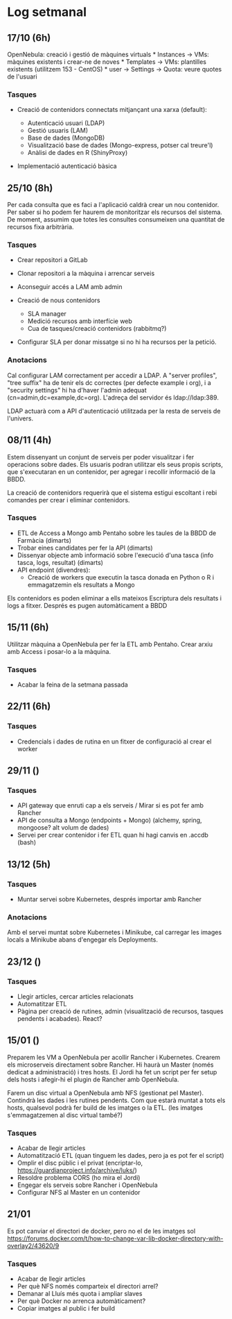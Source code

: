 # Log setmanal
## 17/10 (6h)

OpenNebula: creació i gestió de màquines virtuals
	* Instances -> VMs: màquines existents i crear-ne de noves
	* Templates -> VMs: plantilles existents (utilitzem 153 - CentOS)
	* user -> Settings -> Quota: veure quotes de l'usuari

### Tasques
* Creació de contenidors connectats mitjançant una xarxa (default):
	* Autenticació usuari (LDAP)
	* Gestió usuaris (LAM)
	* Base de dades (MongoDB)
	* Visualització base de dades (Mongo-express, potser cal treure'l)
	* Anàlisi de dades en R (ShinyProxy)

* Implementació autenticació bàsica

## 25/10 (8h)

Per cada consulta que es faci a l'aplicació caldrà crear un nou contenidor. Per saber si ho podem fer haurem de monitoritzar els recursos del sistema.
De moment, assumim que totes les consultes consumeixen una quantitat de recursos fixa arbitrària.

### Tasques

* Crear repositori a GitLab
* Clonar repositori a la màquina i arrencar serveis
* Aconseguir accés a LAM amb admin

* Creació de nous contenidors
	* SLA manager
	* Medició recursos amb interfície web
	* Cua de tasques/creació contenidors (rabbitmq?)

* Configurar SLA per donar missatge si no hi ha recursos per la petició.

### Anotacions

Cal configurar LAM correctament per accedir a LDAP. A "server profiles", "tree suffix" ha de tenir els dc correctes (per defecte example i org), i a "security settings" hi ha d'haver l'admin adequat (cn=admin,dc=example,dc=org). L'adreça del servidor és ldap://ldap:389.

LDAP actuarà com a API d'autenticació utilitzada per la resta de serveis de l'univers.

## 08/11 (4h)

Estem dissenyant un conjunt de serveis per poder visualitzar i fer operacions sobre dades. Els usuaris podran utilitzar els seus propis scripts, que s'executaran en un contenidor, per agregar i recollir informació de la BBDD.

La creació de contenidors requerirà que el sistema estigui escoltant i rebi comandes per crear i eliminar contenidors.

### Tasques

* ETL de Access a Mongo amb Pentaho sobre les taules de la BBDD de Farmàcia (dimarts)
* Trobar eines candidates per fer la API (dimarts)
* Dissenyar objecte amb informació sobre l'execució d'una tasca (info tasca, logs, resultat) (dimarts)
* API endpoint (divendres):
	* Creació de workers que executin la tasca donada en Python o R i emmagatzemin els resultats a Mongo

Els contenidors es poden eliminar a ells mateixos
Escriptura dels resultats i logs a fitxer. Després es pugen automàticament a BBDD

## 15/11 (6h)

Utilitzar màquina a OpenNebula per fer la ETL amb Pentaho. Crear arxiu amb Access i posar-lo a la màquina.

### Tasques

* Acabar la feina de la setmana passada

## 22/11 (6h)

### Tasques

* Credencials i dades de rutina en un fitxer de configuració al crear el worker

## 29/11 ()

### Tasques

* API gateway que enruti cap a els serveis / Mirar si es pot fer amb Rancher
* API de consulta a Mongo (endpoints + Mongo) (alchemy, spring, mongoose? alt volum de dades)
* Servei per crear contenidor i fer ETL quan hi hagi canvis en .accdb (bash)

## 13/12 (5h)

### Tasques

* Muntar servei sobre Kubernetes, després importar amb Rancher

### Anotacions

Amb el servei muntat sobre Kubernetes i Minikube, cal carregar les images locals a Minikube abans d'engegar els Deployments.

## 23/12 ()

### Tasques

* Llegir articles, cercar articles relacionats
* Automatitzar ETL
* Pàgina per creació de rutines, admin (visualització de recursos, tasques pendents i acabades). React?

## 15/01 ()

Preparem les VM a OpenNebula per acollir Rancher i Kubernetes. Crearem els microserveis directament sobre Rancher. Hi haurà un Master (només dedicat a administració) i tres hosts. El Jordi ha fet un script per fer setup dels hosts i afegir-hi el plugin de Rancher amb OpenNebula.

Farem un disc virtual a OpenNebula amb NFS (gestionat pel Master). Contindrà les dades i les rutines pendents. Com que estarà muntat a tots els hosts, qualsevol podrà fer build de les imatges o la ETL. (les imatges s'emmagatzemen al disc virtual també?)

### Tasques

* Acabar de llegir articles
* Automatització ETL (quan tinguem les dades, pero ja es pot fer el script)
* Omplir el disc públic i el privat (encriptar-lo, https://guardianproject.info/archive/luks/)
* Resoldre problema CORS (ho mira el Jordi)
* Engegar els serveis sobre Rancher i OpenNebula
* Configurar NFS al Master en un contenidor

## 21/01

Es pot canviar el directori de docker, pero no el de les imatges sol https://forums.docker.com/t/how-to-change-var-lib-docker-directory-with-overlay2/43620/9

### Tasques

* Acabar de llegir articles
* Per què NFS només comparteix el directori arrel?
* Demanar al Lluís més quota i ampliar slaves
* Per què Docker no arrenca automàticament?
* Copiar imatges al public i fer build
